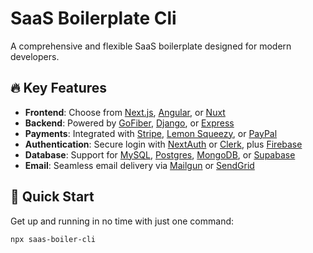 # SaaS Boilerplate Cli

A comprehensive and flexible SaaS boilerplate designed for modern developers.

## 🔥 Key Features

- **Frontend**: Choose from [Next.js](https://nextjs.org/), [Angular](https://angular.io/), or [Nuxt](https://nuxt.com/)
- **Backend**: Powered by [GoFiber](https://gofiber.io/), [Django](https://www.djangoproject.com/), or [Express](https://expressjs.com/)
- **Payments**: Integrated with [Stripe](https://stripe.com/), [Lemon Squeezy](https://www.lemonsqueezy.com/), or [PayPal](https://www.paypal.com/)
- **Authentication**: Secure login with [NextAuth](https://next-auth.js.org/) or [Clerk](https://clerk.dev/), plus [Firebase](https://firebase.google.com/)
- **Database**: Support for [MySQL](https://www.mysql.com/), [Postgres](https://www.postgresql.org/), [MongoDB](https://www.mongodb.com/), or [Supabase](https://supabase.com/)
- **Email**: Seamless email delivery via [Mailgun](https://www.mailgun.com/) or [SendGrid](https://sendgrid.com/)

## 🚀 Quick Start

Get up and running in no time with just one command:

```bash
npx saas-boiler-cli
